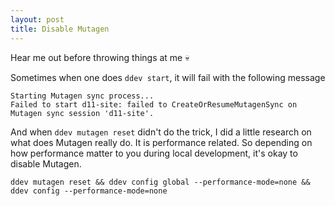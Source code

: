 ```yaml
---
layout: post
title: Disable Mutagen
---
```


Hear me out before throwing things at me 💀

Sometimes when one does `ddev start`, it will fail with the following message

```
Starting Mutagen sync process...
Failed to start d11-site: failed to CreateOrResumeMutagenSync on Mutagen sync session 'd11-site'.
```

And when `ddev mutagen reset` didn't do the trick, I did a little research on what does Mutagen really do. It is performance related. So depending on how performance matter to you during local development, it's okay to disable Mutagen.

```
ddev mutagen reset && ddev config global --performance-mode=none && ddev config --performance-mode=none
```
